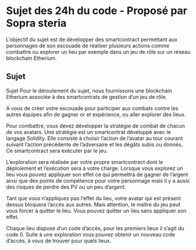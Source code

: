 # Sujet des 24h du code - Proposé par Sopra steria

L’objectif du sujet est de développer des smartcontract permettant aux personnages de son escouade de réaliser plusieurs actions comme combattre ou explorer un lieu par exemple dans
un jeu de rôle sur un réseau blockchain Etherium.

## Sujet
Sujet
Pour le déroulement du sujet, nous fournissons une blockchain Etherium associée à des smartcontrats de gestion d’un jeu de rôle.

A vous de créer votre escouade pour participer aux combats contre les autres équipes afin de gagner or et expérience, ou aller explorer des lieux.

Pour combattre, vous devez développer la stratégie de combat de chacun de vos avatars.
Une stratégie est un smartcontrat développé avec le langage Solidity. Elle consiste à choisir l’action de l’avatar au tour courant suivant l’action précédente de l’adversaire et les dégâts subis ou donnés. Ce smartcontract sera exécuter par le jeu.

L’exploration sera réalisée par votre propre smartcontract dont le déploiement et l’exécution sera à votre charge.
Lorsque vous explorez un lieu vous pouvez appliquer son effet ce qui permettra de gagner de l’argent ainsi que des points de compétence pour votre personnage mais il y a aussi des risques de perdre des PV ou un peu d’argent.

Tant que vous n’appliquez pas l’effet du lieu, votre avatar qui est présent dessus bloquera l’accès aux autres. Mais attention, le maître du jeu peut vous forcer à quitter le lieu.
Vous pouvez quitter un lieu sans appliquer son effet.

Chaque lieu dispose d’un code d’accès, pour les premiers lieux il s’agit du code 0. Suite à une exploration vous pouvez obtenir un nouveau code d’accès, à vous de trouver pour quels lieux.
